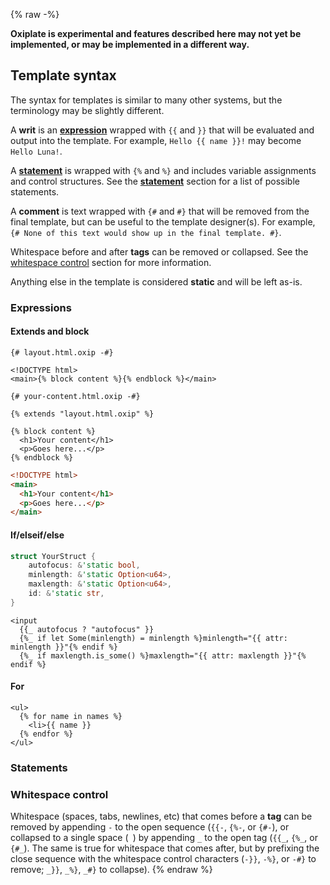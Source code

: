 {% raw -%}

**Oxiplate is experimental and features described here may not yet be implemented, or may be implemented in a different way.**

## Template syntax

The syntax for templates is similar to many other systems, but the terminology may be slightly different.

A **writ** is an [**expression**](#expressions) wrapped with `{{` and `}}` that will be evaluated and output into the template. For example, `Hello {{ name }}!` may become `Hello Luna!`.

A [**statement**](#statements) is wrapped with `{%` and `%}` and includes variable assignments and control structures. See the [**statement**](#statements) section for a list of possible statements.

A **comment** is text wrapped with `{#` and `#}` that will be removed from the final template, but can be useful to the template designer(s). For example, `{# None of this text would show up in the final template. #}`.

Whitespace before and after **tags** can be removed or collapsed. See the [whitespace control](#whitespace-control) section for more information.

Anything else in the template is considered **static** and will be left as-is.

### Expressions

#### Extends and block

```oxip
{# layout.html.oxip -#}

<!DOCTYPE html>
<main>{% block content %}{% endblock %}</main>
```

```oxip
{# your-content.html.oxip -#}

{% extends "layout.html.oxip" %}

{% block content %}
  <h1>Your content</h1>
  <p>Goes here...</p>
{% endblock %}
```

```html
<!DOCTYPE html>
<main>
  <h1>Your content</h1>
  <p>Goes here...</p>
</main>
```

#### If/elseif/else

```rust
struct YourStruct {
    autofocus: &'static bool,
    minlength: &'static Option<u64>,
    maxlength: &'static Option<u64>,
    id: &'static str,
}
```

```oxip
<input
  {{_ autofocus ? "autofocus" }}
  {%_ if let Some(minlength) = minlength %}minlength="{{ attr: minlength }}"{% endif %}
  {%_ if maxlength.is_some() %}maxlength="{{ attr: maxlength }}"{% endif %}
```

#### For

```
<ul>
  {% for name in names %}
    <li>{{ name }}
  {% endfor %}
</ul>
```

### Statements

### Whitespace control

Whitespace (spaces, tabs, newlines, etc) that comes before a **tag** can be removed by appending `-` to the open sequence (`{{-`, `{%-`, or `{#-`), or collapsed to a single space (` `) by appending `_` to the open tag (`{{_`, `{%_`, or `{#_`). The same is true for whitespace that comes after, but by prefixing the close sequence with the whitespace control characters (`-}}`, `-%}`, or `-#}` to remove; `_}}`, `_%}`, `_#}` to collapse).
{% endraw %}